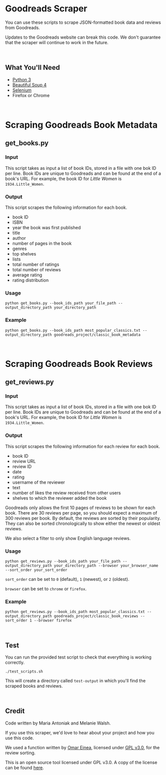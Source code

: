 # Goodreads Scraper

You can use these scripts to scrape JSON-formatted book data and reviews from Goodreads.

Updates to the Goodreads website can break this code. We don't guarantee that the scraper will continue to work in the future.

<br>

## What You'll Need

- [Python 3](https://www.anaconda.com/distribution/)
- [Beautiful Soup 4](https://www.crummy.com/software/BeautifulSoup/bs4/doc/#installing-beautiful-soup)
- [Selenium](https://selenium.dev/documentation/en/selenium_installation/installing_webdriver_binaries/)
- Firefox or Chrome

<br>

# Scraping Goodreads Book Metadata

## get_books.py

### Input

This script takes as input a list of book IDs, stored in a file with one bok ID per line. Book IDs are unique to Goodreads and can be found at the end of a book's URL. For example, the book ID for *Little Women* is `1934.Little_Women`. 

### Output

This script scrapes the following information for each book.
- book ID
- ISBN
- year the book was first published
- title
- author
- number of pages in the book
- genres
- top shelves
- lists
- total number of ratings
- total number of reviews
- average rating
- rating distribution

### Usage

`python get_books.py --book_ids_path your_file_path --output_directory_path your_directory_path`

### Example

`python get_books.py --book_ids_path most_popular_classics.txt --output_directory_path goodreads_project/classic_book_metadata`

<br>

# Scraping Goodreads Book Reviews

## get_reviews.py

### Input

This script takes as input a list of book IDs, stored in a file with one bok ID per line. Book IDs are unique to Goodreads and can be found at the end of a book's URL. For example, the book ID for *Little Women* is `1934.Little_Women`. 

### Output

This script scrapes the following information for each review for each book.
- book ID
- review URL
- review ID
- date
- rating
- username of the reviewer
- text
- number of likes the review received from other users
- shelves to which the reviewer added the book

Goodreads only allows the first 10 pages of reviews to be shown for each book. There are 30 reviews per page, so you should expect a maximum of 300 reviews per book. By default, the reviews are sorted by their popularity. They can also be sorted chronologically to show either the newest or oldest reviews.

We also select a filter to only show English language reviews. 

### Usage

`python get_reviews.py --book_ids_path your_file_path --output_directory_path your_directory_path --browser your_browser_name --sort_order your_sort_order`

`sort_order` can be set to `0` (default), `1` (newest), or `2` (oldest).

`browser` can be set to `chrome` or `firefox`. 

### Example

`python get_reviews.py --book_ids_path most_popular_classics.txt --output_directory_path goodreads_project/classic_book_reviews --sort_order 1 --browser firefox`

<br>

## Test

You can run the provided test script to check that everything is working correctly.

`./test_scripts.sh`

This will create a directory called `test-output` in which you'll find the scraped books and reviews.

<br>

## Credit

Code written by Maria Antoniak and Melanie Walsh.

If you use this scraper, we'd love to hear about your project and how you use this code.

We used a function written by [Omar Einea](https://github.com/OmarEinea/GoodReadsScraper), licensed under [GPL v3.0](https://github.com/OmarEinea/GoodReadsScraper/blob/master/LICENSE.md), for the review sorting.

This is an open source tool licensed under GPL v3.0. A copy of the license can be found [here](https://github.com/OmarEinea/GoodReadsScraper/blob/master/LICENSE.md).
